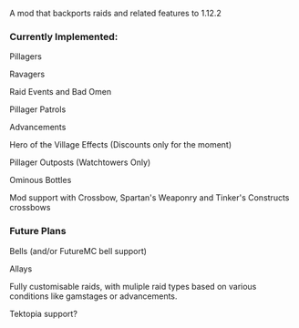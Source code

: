 A mod that backports raids and related features to 1.12.2

### Currently Implemented:

Pillagers

Ravagers

Raid Events and Bad Omen

Pillager Patrols

Advancements

Hero of the Village Effects (Discounts only for the moment)

Pillager Outposts (Watchtowers Only)

Ominous Bottles

Mod support with Crossbow, Spartan's Weaponry and Tinker's Constructs crossbows

### Future Plans

Bells (and/or FutureMC bell support)

Allays

Fully customisable raids, with muliple raid types based on various conditions like gamstages or advancements.

Tektopia support?
